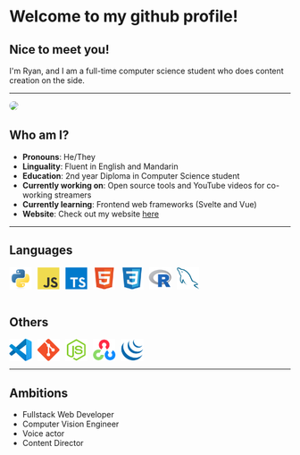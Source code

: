 # Welcome to my github profile!

## Nice to meet you!

I'm Ryan, and I am a full-time computer science student who does content creation on the side.

---

<img src="https://liyunze-coding.github.io/images/pfp.webp" style="height:200px; border-radius:10px;">

## Who am I?

-    **Pronouns**: He/They
-    **Linguality**: Fluent in English and Mandarin
-    **Education**: 2nd year Diploma in Computer Science student
-    **Currently working on**: Open source tools and YouTube videos for co-working streamers
-    **Currently learning**: Frontend web frameworks (Svelte and Vue)
-    **Website**: Check out my website [here](https://liyunze-coding.github.io)

---

## Languages

<div style="display:flex;">
<img src="https://raw.githubusercontent.com/devicons/devicon/v2.15.1/icons/python/python-original.svg" class="logo" alt="python" style=" height:40px; margin-right:10px;">
<img src="https://raw.githubusercontent.com/devicons/devicon/v2.15.1/icons/javascript/javascript-original.svg" class="logo" alt="Javascript" style=" height:40px; margin-right:10px;">
<img src="https://raw.githubusercontent.com/devicons/devicon/1119b9f84c0290e0f0b38982099a2bd027a48bf1/icons/typescript/typescript-original.svg" class="logo" alt="typescript" style=" height:40px; margin-right:10px;">
<img src="https://raw.githubusercontent.com/devicons/devicon/1119b9f84c0290e0f0b38982099a2bd027a48bf1/icons/html5/html5-original.svg" class="logo" alt="HTML5" style=" height:40px; margin-right:10px;">
<img src="https://raw.githubusercontent.com/devicons/devicon/1119b9f84c0290e0f0b38982099a2bd027a48bf1/icons/css3/css3-original.svg" class="logo" alt="CSS3" style=" height:40px; margin-right:10px;">
<img src="https://raw.githubusercontent.com/devicons/devicon/1119b9f84c0290e0f0b38982099a2bd027a48bf1/icons/r/r-original.svg" class="logo" alt="R" style=" height:40px; margin-right:10px;">
<img src="https://raw.githubusercontent.com/devicons/devicon/1119b9f84c0290e0f0b38982099a2bd027a48bf1/icons/mysql/mysql-original.svg" class="logo" alt="my sql" style=" height:40px; margin-right:10px;">
</div>
<br>

## Others

<div style="display:flex;">
<img src="https://raw.githubusercontent.com/devicons/devicon/1119b9f84c0290e0f0b38982099a2bd027a48bf1/icons/vscode/vscode-original.svg" class="logo" alt="visual studio code" style=" height:40px; margin-right:10px;">
<img src="https://raw.githubusercontent.com/devicons/devicon/1119b9f84c0290e0f0b38982099a2bd027a48bf1/icons/git/git-original.svg" class="logo" alt="git" style=" height:40px; margin-right:10px;">
<img src="https://raw.githubusercontent.com/devicons/devicon/1119b9f84c0290e0f0b38982099a2bd027a48bf1/icons/nodejs/nodejs-original.svg" class="logo" alt="node JS" style=" height:40px; margin-right:10px;">
<img src="https://raw.githubusercontent.com/devicons/devicon/1119b9f84c0290e0f0b38982099a2bd027a48bf1/icons/opencv/opencv-original.svg" class="logo" alt="OpenCV" style=" height:40px; margin-right:10px;">
<img src="https://raw.githubusercontent.com/devicons/devicon/1119b9f84c0290e0f0b38982099a2bd027a48bf1/icons/jquery/jquery-original.svg" class="logo" alt="jQuery" style=" height:40px; margin-right:10px;">
</div>

---

## Ambitions

-    Fullstack Web Developer
-    Computer Vision Engineer
-    Voice actor
-    Content Director
